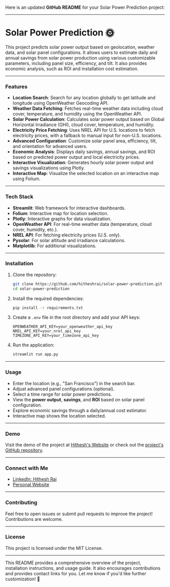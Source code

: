 Here is an updated **GitHub README** for your Solar Power Prediction project:

---

# Solar Power Prediction 🌞

This project predicts solar power output based on geolocation, weather data, and solar panel configurations. It allows users to estimate daily and annual savings from solar power production using various customizable parameters, including panel size, efficiency, and tilt. It also provides economic analysis, such as ROI and installation cost estimation.

---

### **Features**

- **Location Search**: Search for any location globally to get latitude and longitude using OpenWeather Geocoding API.
- **Weather Data Fetching**: Fetches real-time weather data including cloud cover, temperature, and humidity using the OpenWeather API.
- **Solar Power Calculation**: Calculates solar power output based on Global Horizontal Irradiance (GHI), cloud cover, temperature, and humidity.
- **Electricity Price Fetching**: Uses NREL API for U.S. locations to fetch electricity prices, with a fallback to manual input for non-U.S. locations.
- **Advanced Configuration**: Customize solar panel area, efficiency, tilt, and orientation for advanced users.
- **Economic Analysis**: Displays daily savings, annual savings, and ROI based on predicted power output and local electricity prices.
- **Interactive Visualization**: Generates hourly solar power output and savings visualizations using Plotly.
- **Interactive Map**: Visualize the selected location on an interactive map using Folium.

---

### **Tech Stack**
- **Streamlit**: Web framework for interactive dashboards.
- **Folium**: Interactive map for location selection.
- **Plotly**: Interactive graphs for data visualization.
- **OpenWeather API**: For real-time weather data (temperature, cloud cover, humidity, etc.).
- **NREL API**: For fetching electricity prices (U.S. only).
- **Pysolar**: For solar altitude and irradiance calculations.
- **Matplotlib**: For additional visualizations.

---

### **Installation**

1. Clone the repository:
   ```bash
   git clone https://github.com/hitheshrai/solar-power-prediction.git
   cd solar-power-prediction
   ```

2. Install the required dependencies:
   ```bash
   pip install -r requirements.txt
   ```

3. Create a `.env` file in the root directory and add your API keys:
   ```plaintext
   OPENWEATHER_API_KEY=your_openweather_api_key
   NREL_API_KEY=your_nrel_api_key
   TIMEZONE_API_KEY=your_timezone_api_key
   ```

4. Run the application:
   ```bash
   streamlit run app.py
   ```

---

### **Usage**

- Enter the location (e.g., "San Francisco") in the search bar.
- Adjust advanced panel configurations (optional).
- Select a time range for solar power predictions.
- View the **power output**, **savings**, and **ROI** based on solar panel configuration.
- Explore economic savings through a daily/annual cost estimator.
- Interactive map shows the location selected.

---

### **Demo**
Visit the demo of the project at [Hithesh's Website](https://hitheshrai.github.io/Hithesh/) or check out the [project's GitHub repository](https://github.com/hitheshrai/solar-power-prediction.git).

---

### **Connect with Me**

- [LinkedIn: Hithesh Rai](https://www.linkedin.com/in/hithesh-rai-p/)
- [Personal Website](https://hitheshrai.github.io/Hithesh/)

---

### **Contributing**

Feel free to open issues or submit pull requests to improve the project! Contributions are welcome.

---

### **License**

This project is licensed under the MIT License.

---

This README provides a comprehensive overview of the project, installation instructions, and usage guide. It also encourages contributions and provides contact links for you. Let me know if you'd like further customization! 🚀